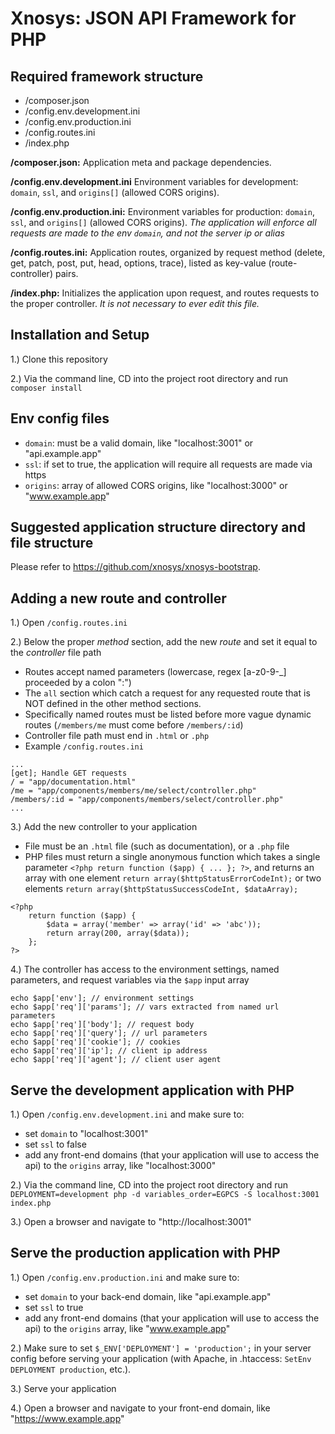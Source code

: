 # Xnosys: JSON API Framework for PHP

## Required framework structure
- /composer.json
- /config.env.development.ini
- /config.env.production.ini
- /config.routes.ini
- /index.php

**/composer.json:**
Application meta and package dependencies.

**/config.env.development.ini**
Environment variables for development: `domain`, `ssl`, and `origins[]` (allowed CORS origins).

**/config.env.production.ini:**
Environment variables for production: `domain`, `ssl`, and `origins[]` (allowed CORS origins). *The application will enforce all requests are made to the env `domain`, and not the server ip or alias*

**/config.routes.ini:**
Application routes, organized by request method (delete, get, patch, post, put, head, options, trace), listed as key-value (route-controller) pairs.

**/index.php:**
Initializes the application upon request, and routes requests to the proper controller. *It is not necessary to ever edit this file.*

## Installation and Setup

1.) Clone this repository

2.) Via the command line, CD into the project root directory and run `composer install`

## Env config files
- `domain`: must be a valid domain, like "localhost:3001" or "api.example.app"
- `ssl`: if set to true, the application will require all requests are made via https
- `origins`: array of allowed CORS origins, like "localhost:3000" or "www.example.app"

## Suggested application structure directory and file structure
Please refer to https://github.com/xnosys/xnosys-bootstrap.

## Adding a new route and controller

1.) Open `/config.routes.ini`

2.) Below the proper *method* section, add the new *route* and set it equal to the *controller* file path
  * Routes accept named parameters (lowercase, regex [a-z0-9\-_] proceeded by a colon ":")
  * The `all` section which catch a request for any requested route that is NOT defined in the other method sections.
  * Specifically named routes must be listed before more vague dynamic routes (`/members/me` must come before `/members/:id`)
  * Controller file path must end in `.html` or `.php`
  * Example `/config.routes.ini`

```
...
[get]; Handle GET requests
/ = "app/documentation.html"
/me = "app/components/members/me/select/controller.php"
/members/:id = "app/components/members/select/controller.php"
...
```

3.) Add the new controller to your application
  * File must be an `.html` file (such as documentation), or a `.php` file
  * PHP files must return a single anonymous function which takes a single parameter `<?php return function ($app) { ... }; ?>`, and returns an array with one element `return array($httpStatusErrorCodeInt);` or two elements `return array($httpStatusSuccessCodeInt, $dataArray);`

```
<?php
	return function ($app) {
		$data = array('member' => array('id' => 'abc'));
		return array(200, array($data));
	};
?>
```

4.) The controller has access to the environment settings, named parameters, and request variables via the `$app` input array

```
echo $app['env']; // environment settings
echo $app['req']['params']; // vars extracted from named url parameters
echo $app['req']['body']; // request body
echo $app['req']['query']; // url parameters
echo $app['req']['cookie']; // cookies
echo $app['req']['ip']; // client ip address
echo $app['req']['agent']; // client user agent
```

## Serve the development application with PHP

1.) Open `/config.env.development.ini` and make sure to:
  * set `domain` to "localhost:3001"
  * set `ssl` to false
  * add any front-end domains (that your application will use to access the api) to the `origins` array, like "localhost:3000"

2.) Via the command line, CD into the project root directory and run `DEPLOYMENT=development php -d variables_order=EGPCS -S localhost:3001 index.php`

3.) Open a browser and navigate to "http://localhost:3001"

## Serve the production application with PHP

1.) Open `/config.env.production.ini` and make sure to:
  * set `domain` to your back-end domain, like "api.example.app"
  * set `ssl` to true
  * add any front-end domains (that your application will use to access the api) to the `origins` array, like "www.example.app"

2.) Make sure to set `$_ENV['DEPLOYMENT'] = 'production';` in your server config before serving your application (with Apache, in .htaccess: `SetEnv DEPLOYMENT production`, etc.).

3.) Serve your application

4.) Open a browser and navigate to your front-end domain, like "https://www.example.app"